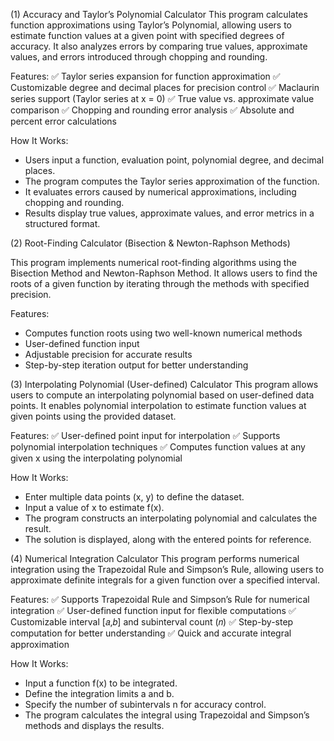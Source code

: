 (1) Accuracy and Taylor’s Polynomial Calculator
This program calculates function approximations using Taylor’s Polynomial, allowing users to estimate function values at a given point with specified degrees of accuracy. It also analyzes errors by comparing true values, approximate values, and errors introduced through chopping and rounding.

Features:
✅ Taylor series expansion for function approximation
✅ Customizable degree and decimal places for precision control
✅ Maclaurin series support (Taylor series at x = 0)
✅ True value vs. approximate value comparison
✅ Chopping and rounding error analysis
✅ Absolute and percent error calculations

How It Works:
* Users input a function, evaluation point, polynomial degree, and decimal places.
* The program computes the Taylor series approximation of the function.
* It evaluates errors caused by numerical approximations, including chopping and rounding.
* Results display true values, approximate values, and error metrics in a structured format.

(2) Root-Finding Calculator (Bisection & Newton-Raphson Methods)

This program implements numerical root-finding algorithms using the Bisection Method and Newton-Raphson Method. It allows users to find the roots of a given function by iterating through the methods with specified precision.

Features:
* Computes function roots using two well-known numerical methods
* User-defined function input
* Adjustable precision for accurate results
* Step-by-step iteration output for better understanding

(3) Interpolating Polynomial (User-defined) Calculator
This program allows users to compute an interpolating polynomial based on user-defined data points. It enables polynomial interpolation to estimate function values at given points using the provided dataset.

Features:
✅ User-defined point input for interpolation
✅ Supports polynomial interpolation techniques
✅ Computes function values at any given x using the interpolating polynomial

How It Works:
* Enter multiple data points (x, y) to define the dataset.
* Input a value of x to estimate f(x).
* The program constructs an interpolating polynomial and calculates the result.
* The solution is displayed, along with the entered points for reference.

(4) Numerical Integration Calculator
This program performs numerical integration using the Trapezoidal Rule and Simpson’s Rule, allowing users to approximate definite integrals for a given function over a specified interval.

Features:
✅ Supports Trapezoidal Rule and Simpson’s Rule for numerical integration
✅ User-defined function input for flexible computations
✅ Customizable interval [𝑎,𝑏] and subinterval count (𝑛)
✅ Step-by-step computation for better understanding
✅ Quick and accurate integral approximation

How It Works:
* Input a function f(x) to be integrated.
* Define the integration limits a and b.
* Specify the number of subintervals n for accuracy control.
* The program calculates the integral using Trapezoidal and Simpson’s methods and displays the results.
